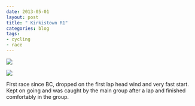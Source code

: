 ```yaml
---
date: 2013-05-01
layout: post
title: " Kirkistown R1"
categories: blog
tags:
- cycling
- race
---
```



![](/images/2013/2013-05-01-kirkistown-r1-1.jpg)

<!--more-->

![](/images/2013/2013-05-01-kirkistown-r1-2.jpg)

First race since BC, dropped on the first lap head wind and very fast start. Kept on going and was caught by the main group after a lap and finished comfortably in the group.

